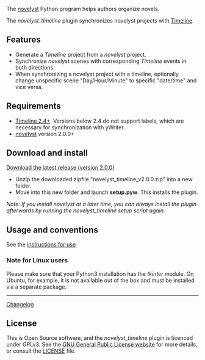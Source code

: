 The [novelyst](https://peter88213.github.io/novelyst/) Python program helps authors organize novels.  

The *novelyst_timeline* plugin synchronizes novelyst projects with [Timeline](https://peter88213.github.io/yw-timeline).

## Features

- Generate a *Timeline* project from a *novelyst* project.
- Synchronize *novelyst* scenes with corresponding *Timeline* events in both directions.
- When synchronizing a novelyst project with a timeline, optionally change unspecific scene "Day/Hour/Minute" to specific "date/time" and vice versa.

## Requirements

- [Timeline 2.4+](https://sourceforge.net/projects/thetimelineproj/). Versions below 2.4 do not support labels, which are necessary for synchronization with yWriter.
- [novelyst](https://peter88213.github.io/novelyst/) version 2.0.0+


## Download and install

[Download the latest release (version 2.0.0)](https://raw.githubusercontent.com/peter88213/novelyst_timeline/main/dist/novelyst_timeline_v2.0.0.zip)

- Unzip the downloaded zipfile "novelyst_timeline_v2.0.0.zip" into a new folder.
- Move into this new folder and launch **setup.pyw**. This installs the plugin.

*Note: If you install novelyst at a later time, you can always install the plugin afterwards by running the novelyst_timeline setup script again.*

## Usage and conventions

See the [instructions for use](usage)

### Note for Linux users

Please make sure that your Python3 installation has the *tkinter* module. On Ubuntu, for example, it is not available out of the box and must be installed via a separate package. 

------------------------------------------------------------------

[Changelog](changelog)

## License

This is Open Source software, and the *novelyst_timeline* plugin is licenced under GPLv3. See the
[GNU General Public License website](https://www.gnu.org/licenses/gpl-3.0.en.html) for more
details, or consult the [LICENSE](https://github.com/peter88213/novelyst_timeline/blob/main/LICENSE) file.


 




